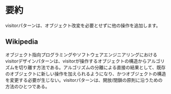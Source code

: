 # 要約
visitorパターンは、オブジェクト改変を必要とせずに他の操作を追加します。


## Wikipedia
オブジェクト指向プログラミングやソフトウェアエンジニアリングにおけるvisitorデザインパターンは、visitorが操作するオブジェクトの構造からアルゴリズムを切り離す方法である。アルゴリズムの分離による直接の結果として、既存のオブジェクトに新しい操作を加えられるようになり、かつオブジェクトの構造を変更する必要が生じない。visitorパターンは、開放/閉鎖の原則に沿うための方法のひとつである。

